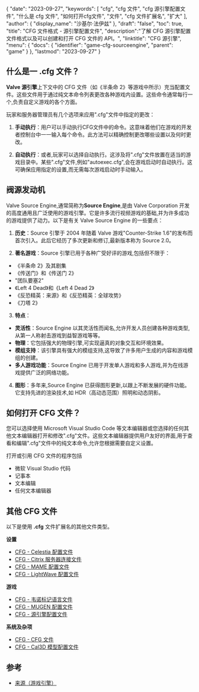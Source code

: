 {
"date": "2023-09-27",
  "keywords": [
"cfg",
"cfg 文件",
"cfg 源引擎配置文件",
"什么是 cfg 文件",
"如何打开cfg文件",
"文件",
"cfg 文件扩展名",
"扩大"
],
  "author": {
"display_name": "沙基尔·法伊兹"
},
"draft": "false",
"toc": true,
"title": "CFG 文件格式 - 源引擎配置文件",
  "description":"了解 CFG 源引擎配置文件格式以及可以创建和打开 CFG 文件的 API。",
"linktitle": "CFG 源引擎",
  "menu": {
    "docs": {
      "identifier": "game-cfg-sourceengine",
"parent": "game"
}
},
"lastmod": "2023-09-27"
}

## 什么是一 .cfg 文件？

**Valve 源引擎**上下文中的 CFG 文件（如《半条命 2》等游戏中所示）充当配置文件。这些文件用于通过纯文本命令列表更改各种游戏内设置。这些命令通常每行一个,负责自定义游戏的各个方面。

玩家和服务器管理员有几个选项来应用".cfg"文件中指定的更改：

1. **手动执行**：用户可以手动执行CFG文件中的命令。这意味着他们在游戏的开发者控制台中一一输入每个命令。此方法可以精确控制更改哪些设置以及何时更改。
    





2. **自动执行**：或者,玩家可以选择自动执行。这涉及将".cfg"文件放置在适当的游戏目录中。某些".cfg"文件,例如"autoexec.cfg",会在游戏启动时自动执行。这可确保应用指定的设置,而无需每次游戏启动时手动输入。

## 阀源发动机

Valve Source Engine,通常简称为**Source Engine**,是由 Valve Corporation 开发的高度通用且广泛使用的游戏引擎。它是许多流行视频游戏的基础,并为许多成功的游戏提供了动力。以下是有关 Valve Source Engine 的一些要点：

1. **历史**：Source 引擎于 2004 年随着 Valve 游戏"Counter-Strike 1.6"的发布而首次引入。此后它经历了多次更新和修订,最新版本称为 Source 2.0。
    





2. **著名游戏**：Source 引擎已用于各种广受好评的游戏,包括但不限于：
    





- 《半条命 2》及其剧集
- 《传送门》和《传送门 2》
- "团队要塞2"
- 《Left 4 Dead》和《Left 4 Dead 2》
- 《反恐精英：来源》和《反恐精英：全球攻势》
- 《刀塔 2》
3. **特点**：
    





- **灵活性**：Source Engine 以其灵活性而闻名,允许开发人员创建各种游戏类型,从第一人称射击游戏到益智游戏等等。
- **物理**：它包括强大的物理引擎,可实现逼真的对象交互和环境效果。
- **模组支持**：该引擎具有强大的模组支持,这导致了许多用户生成的内容和游戏模组的创建。
- **多人游戏功能**：Source Engine 已用于开发单人游戏和多人游戏,并为在线游戏提供广泛的网络功能。
    





4. **图形**：多年来,Source Engine 已获得图形更新,以跟上不断发展的硬件功能。它支持先进的渲染技术,如 HDR（高动态范围）照明和动态阴影。

## 如何打开 CFG 文件？

您可以选择使用 Microsoft Visual Studio Code 等文本编辑器或您选择的任何其他文本编辑器打开和修改".cfg"文件。这些文本编辑器提供用户友好的界面,用于查看和编辑".cfg"文件中的纯文本命令,允许您根据需要自定义设置。

打开或引用 CFG 文件的程序包括

- 微软 Visual Studio 代码
- 记事本
- 文本编辑
- 任何文本编辑器

## 其他 CFG 文件

以下是使用 **.cfg** 文件扩展名的其他文件类型。

**设置**
- [CFG - Celestia 配置文件](/zh/settings/cfg-celestia/)
- [CFG - Citrix 服务器连接文件](/zh/settings/cfg-citrix/)
- [CFG - MAME 配置文件](/zh/settings/cfg-mame/)
- [CFG - LightWave 配置文件](/zh/settings/cfg-lightwave/)

**游戏**
- [CFG - 韦诺标记语言文件](/zh/game/cfg-wesnoth/)
- [CFG - MUGEN 配置文件](/zh/game/cfg-mugen/)
- [CFG - 源引擎配置文件](/zh/game/cfg-sourceengine/)

**系统及杂项**
- [CFG - CFG 文件](/zh/system/cfg/)
- [CFG - Cal3D 模型配置文件](/zh/misc/cfg-cal3d/)

## 参考
* [来源（游戏引擎）](https://en.wikipedia.org/wiki/Source_(game_engine))

